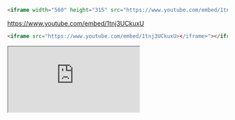 ```html
<iframe width="560" height="315" src="https://www.youtube.com/embed/1tnj3UCkuxU" title="YouTube video player" frameborder="0" allow="accelerometer; autoplay; clipboard-write; encrypted-media; gyroscope; picture-in-picture" allowfullscreen></iframe>
```






https://www.youtube.com/embed/1tnj3UCkuxU

```html
<iframe src="https://www.youtube.com/embed/1tnj3UCkuxU></iframe>"></iframe>
```

<iframe src="https://www.youtube.com/embed/1tnj3UCkuxU></iframe>"></iframe>

